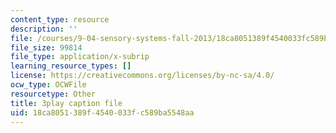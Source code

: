 ```yaml
---
content_type: resource
description: ''
file: /courses/9-04-sensory-systems-fall-2013/18ca8051389f4540033fc589ba5548aa_M2KHrh_fCHE.srt
file_size: 99814
file_type: application/x-subrip
learning_resource_types: []
license: https://creativecommons.org/licenses/by-nc-sa/4.0/
ocw_type: OCWFile
resourcetype: Other
title: 3play caption file
uid: 18ca8051-389f-4540-033f-c589ba5548aa
---
```

